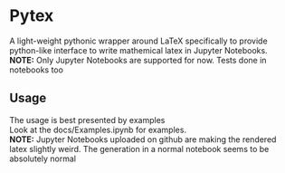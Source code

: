 # Pytex  

A light-weight pythonic wrapper around LaTeX specifically to provide python-like interface to write mathemical latex in Jupyter Notebooks.   
**NOTE:** Only Jupyter Notebooks are supported for now. Tests done in notebooks too

## Usage  
The usage is best presented by examples  
Look at the docs/Examples.ipynb for examples.  
**NOTE:** Jupyter Notebooks uploaded on github are making the rendered latex slightly weird. The generation in a normal notebook seems to be absolutely normal

